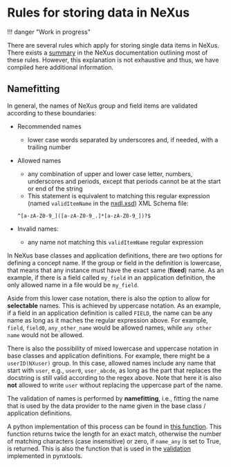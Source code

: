 # Rules for storing data in NeXus

!!! danger "Work in progress"

There are several rules which apply for storing single data items in NeXus. There exists a [summary](https://manual.nexusformat.org/datarules.html) in the NeXus documentation outlining most of these rules. However, this explanation is not exhaustive and thus, we have compiled here additional information.


## Namefitting

In general, the names of NeXus group and field items are validated according to these boundaries:
- Recommended names
  - lower case words separated by underscores and, if needed, with a trailing number

- Allowed names
  - any combination of upper and lower case letter, numbers, underscores and periods, except that periods cannot be at the start or end of the string
  - This statement is equivalent to matching  this regular expression (named `validItemName` in the [nxdl.xsd](https://github.com/nexusformat/definitions/blob/main/nxdl.xsd)) XML Schema file:
  ```
  ^[a-zA-Z0-9_]([a-zA-Z0-9_.]*[a-zA-Z0-9_])?$
  ```
- Invalid names:
  - any name not matching this `validItemName` regular expression

In NeXus base classes and application definitions, there are two options for defining a concept name. If the group or field in the definition is lowercase, that means that any instance must have the exact same (**fixed**) name. As an example, if there is a field called `my_field` in an application definition, the only allowed name in a file would be `my_field`.

Aside from this lower case notation, there is also the option to allow for **selectable** names. This is achieved by uppercase notation. As an example, if a field in an application definition is called `FIELD`, the name can be any name as long as it maches the regular expression above. For example, `field`, `field0`, `any_other_name` would be allowed names, while `any other name` would not be allowed.

There is also the possibility of mixed lowercase and uppercase notation in base classes and application definitions. For example, there might be a `userID(NXuser)` group. In this case, allowed names include any name that start with `user`, e.g., `user0`, `user_abcde`, as long as the part that replaces the docstring is still valid according to the regex above. Note that here it is also **not** allowed to write `user` without replacing the uppercase part of the name.

The validation of names is performed by **namefitting**, i.e., fitting the name that is used by the data provider to the name given in the base class / application definitions.

A python implementation of this process can be found in [this function](https://github.com/FAIRmat-NFDI/nexus_definitions/blob/34aed4a74b8d2a682eb0b9292055dc00e5e0220e/dev_tools/utils/nxdl_utils.py#L112). This function returns twice the length for an exact match, otherwise the number of matching characters (case insensitive) or zero, if `name_any` is set to True, is returned. This is also the function that is used in the [validation](https://github.com/FAIRmat-NFDI/pynxtools/blob/master/src/pynxtools/dataconverter/validation.py) implemented in pynxtools.